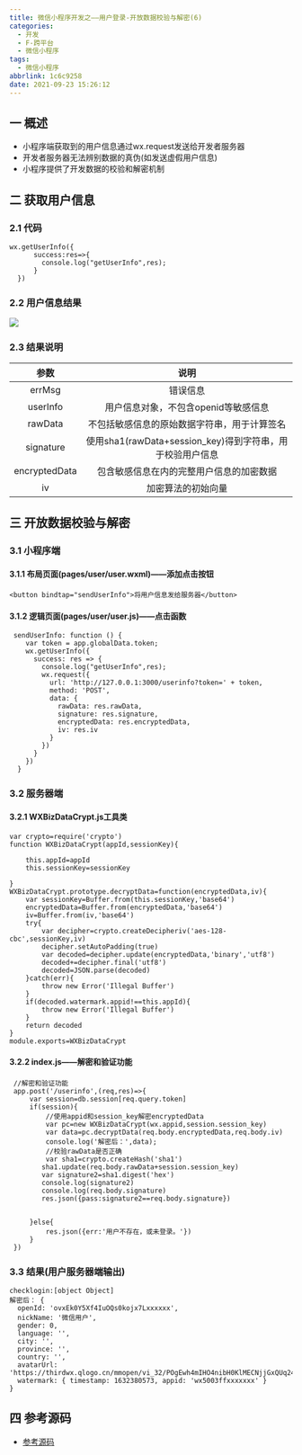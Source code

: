 ```yaml
---
title: 微信小程序开发之——用户登录-开放数据校验与解密(6)
categories:
  - 开发
  - F-跨平台
  - 微信小程序
tags:
  - 微信小程序
abbrlink: 1c6c9258
date: 2021-09-23 15:26:12
---
```

## 一 概述

* 小程序端获取到的用户信息通过wx.request发送给开发者服务器
* 开发者服务器无法辨别数据的真伪(如发送虚假用户信息)
* 小程序提供了开发数据的校验和解密机制

<!--more-->

## 二 获取用户信息

### 2.1 代码

```
wx.getUserInfo({
      success:res=>{
        console.log("getUserInfo",res);
      }
  })
```

### 2.2 用户信息结果
![][1]

### 2.3 结果说明

|     参数      |                           说明                            |
| :-----------: | :-------------------------------------------------------: |
|    errMsg     |                         错误信息                          |
|   userInfo    |           用户信息对象，不包含openid等敏感信息            |
|    rawData    |       不包括敏感信息的原始数据字符串，用于计算签名        |
|   signature   | 使用sha1(rawData+session_key)得到字符串，用于校验用户信息 |
| encryptedData |         包含敏感信息在内的完整用户信息的加密数据          |
|      iv       |                    加密算法的初始向量                     |

## 三 开放数据校验与解密

### 3.1 小程序端

#### 3.1.1 布局页面(pages/user/user.wxml)——添加点击按钮

```
<button bindtap="sendUserInfo">将用户信息发给服务器</button>
```

#### 3.1.2 逻辑页面(pages/user/user.js)——点击函数

```
 sendUserInfo: function () {
    var token = app.globalData.token;
    wx.getUserInfo({
      success: res => {
        console.log("getUserInfo",res);
        wx.request({
          url: 'http://127.0.0.1:3000/userinfo?token=' + token,
          method: 'POST',
          data: {
            rawData: res.rawData,
            signature: res.signature,
            encryptedData: res.encryptedData,
            iv: res.iv
          }
        })
      }
    })
  }
```

### 3.2 服务器端

#### 3.2.1 WXBizDataCrypt.js工具类

```
var crypto=require('crypto')
function WXBizDataCrypt(appId,sessionKey){

    this.appId=appId
    this.sessionKey=sessionKey

}
WXBizDataCrypt.prototype.decryptData=function(encryptedData,iv){
    var sessionKey=Buffer.from(this.sessionKey,'base64')
    encryptedData=Buffer.from(encryptedData,'base64')
    iv=Buffer.from(iv,'base64')
    try{
        var decipher=crypto.createDecipheriv('aes-128-cbc',sessionKey,iv)
        decipher.setAutoPadding(true)
        var decoded=decipher.update(encryptedData,'binary','utf8')
        decoded+=decipher.final('utf8')
        decoded=JSON.parse(decoded)
    }catch(err){
        throw new Error('Illegal Buffer')
    }
    if(decoded.watermark.appid!==this.appId){
        throw new Error('Illegal Buffer')
    }
    return decoded
}
module.exports=WXBizDataCrypt
```

#### 3.2.2 index.js——解密和验证功能

```
 //解密和验证功能
 app.post('/userinfo',(req,res)=>{
     var session=db.session[req.query.token]
     if(session){
         //使用appid和session_key解密encryptedData
         var pc=new WXBizDataCrypt(wx.appid,session.session_key)
         var data=pc.decryptData(req.body.encryptedData,req.body.iv)
         console.log('解密后：',data);
         //校验rawData是否正确
         var sha1=crypto.createHash('sha1')
        sha1.update(req.body.rawData+session.session_key)
        var signature2=sha1.digest('hex')
        console.log(signature2)
        console.log(req.body.signature)
        res.json({pass:signature2==req.body.signature})


     }else{
         res.json({err:'用户不存在，或未登录。'})
     }
 })
```

### 3.3 结果(用户服务器端输出)

```
checklogin:[object Object]
解密后： {
  openId: 'ovxEk0Y5Xf4IuOQs0kojx7Lxxxxxx',
  nickName: '微信用户',
  gender: 0,
  language: '',
  city: '',
  province: '',
  country: '',
  avatarUrl: 'https://thirdwx.qlogo.cn/mmopen/vi_32/POgEwh4mIHO4nibH0KlMECNjjGxQUq24ZEaGT4poC6icRiccVGKSyXwibcPq4BWmiaIGuG1icwxaQX6grC9VemZoJ8rg/132',
  watermark: { timestamp: 1632380573, appid: 'wx5003ffxxxxxxx' }
}
```

## 四 参考源码
* [参考源码](https://download.csdn.net/download/Calvin_zhou/29624664)


[1]:https://fastly.jsdelivr.net/gh/PGzxc/CDN@master/blog-wechat/wechat-user-info-check.png